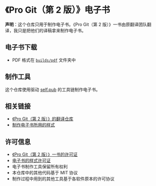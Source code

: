 # 《Pro Git（第 2 版）》电子书

**声明**：这个仓库只用于制作电子书。《Pro Git（第 2 版）》一书由原翻译团队翻译，我只是把他们的译稿拿来制作电子书。

## 电子书下载

- PDF 格式在 [`builds/pdf`](/builds/pdf/) 文件夹中

## 制作工具

这个仓库使用驱动 [self.pub](http://self.pub) 的工具链制作电子书。

## 相关链接

- [《Pro Git（第 2 版）》的翻译仓库](https://github.com/progit/progit2-zh)
- [制作电子书所用的样式](https://github.com/oreillymedia/atlas_tech1c_theme)

## 许可信息

- [《Pro Git（第 2 版）》一书的许可证](https://github.com/progit/progit2-zh/blob/master/LICENSE.asc)
- [电子书的样式许可证](https://github.com/oreillymedia/atlas_tech1c_theme/blob/master/LICENSE)
- 电子书制作工具保留所有权利
- 本仓库中的其他代码基于 MIT 协议
- 制作过程中用到的其他工具基于各软件原本的许可协议
